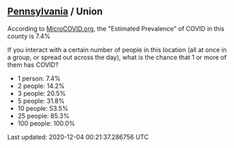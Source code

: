 
## [Pennsylvania](/united-states/pennsylvania) / Union

According to [MicroCOVID.org](http://microcovid.org),
the "Estimated Prevalence" of COVID in this county is 7.4%

If you interact with a certain number of people in this location
(all at once in a group, or spread out across the day), what is the chance that
1 or more of them has COVID?

- 1 person: 7.4%
- 2 people: 14.2%
- 3 people: 20.5%
- 5 people: 31.8%
- 10 people: 53.5%
- 25 people: 85.3%
- 100 people: 100.0%

Last updated: 2020-12-04 00:21:37.286756 UTC
